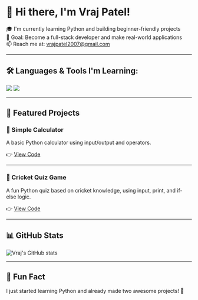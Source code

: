 # 👋 Hi there, I'm Vraj Patel!

🎓 I'm currently learning Python and building beginner-friendly projects  
🚀 Goal: Become a full-stack developer and make real-world applications  
📫 Reach me at: vrajpatel2007@gmail.com  

---

## 🛠 Languages & Tools I'm Learning:
<img src="https://img.shields.io/badge/-Python-3670A0?style=for-the-badge&logo=python&logoColor=white"/>
<img src="https://img.shields.io/badge/-GitHub-171717?style=for-the-badge&logo=github&logoColor=white"/>

---

## 🌟 Featured Projects

### 🧮 Simple Calculator  
A basic Python calculator using input/output and operators.

👉 [View Code](https://github.com/vrajpatel2212/calculator_project)

---

### 🏏 Cricket Quiz Game  
A fun Python quiz based on cricket knowledge, using input, print, and if-else logic.

👉 [View Code](https://github.com/vrajpatel2212/cricket_quiz_game)

---

## 📊 GitHub Stats
![Vraj's GitHub stats](https://github-readme-stats.vercel.app/api?username=vrajpatel2212&show_icons=true&theme=radical)

---

## 🧠 Fun Fact  
I just started learning Python and already made two awesome projects! 🎉
